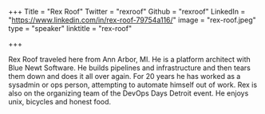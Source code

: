 +++
Title = "Rex Roof"
Twitter = "rexroof"
Github = "rexroof"
LinkedIn = "https://www.linkedin.com/in/rex-roof-79754a116/"
image = "rex-roof.jpeg"
type = "speaker"
linktitle = "rex-roof"

+++

Rex Roof traveled here from Ann Arbor, MI.  He is a platform architect with Blue Newt Software.  He builds pipelines and infrastructure and then tears them down and does it all over again.  For 20 years he has worked as a sysadmin or ops person, attempting to automate himself out of work. Rex is also on the organizing team of the DevOps Days Detroit event.   He enjoys unix, bicycles and honest food.

